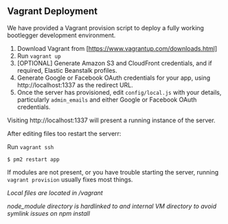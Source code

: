 ## Vagrant Deployment
We have provided a Vagrant provision script to deploy a fully working bootlegger development environment.

1. Download Vagrant from [https://www.vagrantup.com/downloads.html]
2. Run `vagrant up`
2. [OPTIONAL] Generate Amazon S3 and CloudFront credentials, and if required, Elastic Beanstalk profiles.
3. Generate Google or Facebook OAuth credentials for your app, using http://localhost:1337 as the redirect URL.
4. Once the server has provisioned, edit `config/local.js` with your details, particularly `admin_emails` and either Google or Facebook OAuth credentials.

Visiting http://localhost:1337 will present a running instance of the server.

After editing files too restart the serverr:

Run `vagrant ssh`

`$ pm2 restart app`

If modules are not present, or you have trouble starting the server, running `vagrant provision` usually fixes most things.

*Local files are located in /vagrant*

*node_module directory is hardlinked to and internal VM directory to avoid symlink issues on npm install*